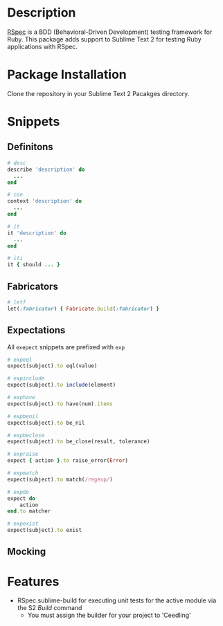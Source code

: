 Description
===========
[RSpec](http://rspec.info/) is a BDD (Behavioral-Driven Development) testing framework for Ruby. This package adds support to Sublime Text 2 for testing Ruby applications with RSpec.

Package Installation
====================
Clone the repository in your Sublime Text 2 Pacakges directory.

Snippets
========

## Definitons
```Ruby
# desc
describe 'description' do
  ...
end

# con
context 'description' do
  ...
end

# it
it 'description' do
  ...
end

# iti
it { should ... }
```

## Fabricators
```Ruby
# letf
let(:fabricator) { Fabricate.build(:fabricator) }
```

## Expectations
All `exepect` snippets are prefixed with `exp`

```Ruby
# expeql
expect(subject).to eql(value)

# expinclude
expect(subject).to include(element)

# exphave
expect(subject).to have(num).items

# expbenil
expect(subject).to be_nil

# expbeclose
expect(subject).to be_close(result, tolerance)

# expraise
expect { action }.to raise_error(Error)

# expmatch
expect(subject).to match(/regexp/)

# expdo
expect do
    action
end.to matcher

# expexist
expect(subject).to exist
```

## Mocking

Features
========
* RSpec.sublime-build for executing unit tests for the active module via the S2 *Build* command
    * You must assign the builder for your project to 'Ceedling'
